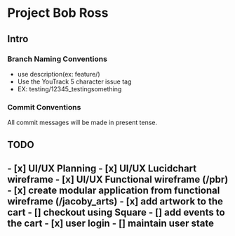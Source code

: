 <h1> Project Bob Ross </h1>
<h2> Intro</h2>
  <h3> Branch Naming Conventions </h3>
    <ul><li>use description(ex: feature/)</li>
      <li>Use the YouTrack 5 character issue tag</li>
      <li>EX: testing/12345_testingsomething </li>
    </ul>
    <h3> Commit Conventions </h3>
    All commit messages will be made in present tense.
    

<h2> TODO <h2>
- [x] UI/UX Planning
- [x] UI/UX Lucidchart wireframe
- [x] UI/UX Functional wireframe (/pbr)
- [x] create modular application from functional wireframe (/jacoby_arts)
- [x] add artwork to the cart
- [] checkout using Square
- [] add events to the cart
- [x] user login
- [] maintain user state

